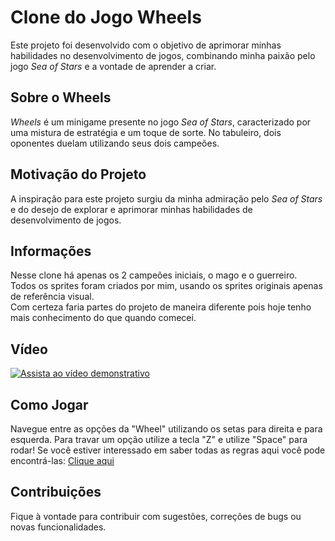 # Clone do Jogo Wheels

Este projeto foi desenvolvido com o objetivo de aprimorar minhas habilidades no desenvolvimento de jogos, combinando minha paixão pelo jogo *Sea of Stars* e a vontade de aprender a criar.

## Sobre o Wheels

*Wheels* é um minigame presente no jogo *Sea of Stars*, caracterizado por uma mistura de estratégia e um toque de sorte. No tabuleiro, dois oponentes duelam utilizando seus dois campeões.

## Motivação do Projeto

A inspiração para este projeto surgiu da minha admiração pelo *Sea of Stars* e do desejo de explorar e aprimorar minhas habilidades de desenvolvimento de jogos.

## Informações

Nesse clone há apenas os 2 campeões iniciais, o mago e o guerreiro.<br>
Todos os sprites foram criados por mim, usando os sprites originais apenas de referência visual.<br>
Com certeza faria partes do projeto de maneira diferente pois hoje tenho mais conhecimento do que quando comecei.

## Vídeo

[![Assista ao vídeo demonstrativo](http://img.youtube.com/vi/CnmFcs2-gPA/0.jpg)](http://www.youtube.com/watch?v=CnmFcs2-gPA)

## Como Jogar

Navegue entre as opções da "Wheel" utilizando os setas para direita e para esquerda. Para travar um opção utilize a tecla "Z" e utilize "Space" para rodar!
Se você estiver interessado em saber todas as regras aqui você pode encontrá-las: [Clique aqui](https://seaofstars.fandom.com/wiki/Wheels)

## Contribuições

Fique à vontade para contribuir com sugestões, correções de bugs ou novas funcionalidades.
